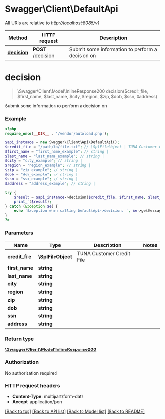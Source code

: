 # Swagger\Client\DefaultApi

All URIs are relative to *http://localhost:8085/v1*

Method | HTTP request | Description
------------- | ------------- | -------------
[**decision**](DefaultApi.md#decision) | **POST** /decision | Submit some information to perform a decision on


# **decision**
> \Swagger\Client\Model\InlineResponse200 decision($credit_file, $first_name, $last_name, $city, $region, $zip, $dob, $ssn, $address)

Submit some information to perform a decision on



### Example
```php
<?php
require_once(__DIR__ . '/vendor/autoload.php');

$api_instance = new Swagger\Client\Api\DefaultApi();
$credit_file = "/path/to/file.txt"; // \SplFileObject | TUNA Customer Credit File
$first_name = "first_name_example"; // string | 
$last_name = "last_name_example"; // string | 
$city = "city_example"; // string | 
$region = "region_example"; // string | 
$zip = "zip_example"; // string | 
$dob = "dob_example"; // string | 
$ssn = "ssn_example"; // string | 
$address = "address_example"; // string | 

try {
    $result = $api_instance->decision($credit_file, $first_name, $last_name, $city, $region, $zip, $dob, $ssn, $address);
    print_r($result);
} catch (Exception $e) {
    echo 'Exception when calling DefaultApi->decision: ', $e->getMessage(), PHP_EOL;
}
?>
```

### Parameters

Name | Type | Description  | Notes
------------- | ------------- | ------------- | -------------
 **credit_file** | **\SplFileObject**| TUNA Customer Credit File |
 **first_name** | **string**|  |
 **last_name** | **string**|  |
 **city** | **string**|  |
 **region** | **string**|  |
 **zip** | **string**|  |
 **dob** | **string**|  |
 **ssn** | **string**|  |
 **address** | **string**|  |

### Return type

[**\Swagger\Client\Model\InlineResponse200**](../Model/InlineResponse200.md)

### Authorization

No authorization required

### HTTP request headers

 - **Content-Type**: multipart/form-data
 - **Accept**: application/json

[[Back to top]](#) [[Back to API list]](../../README.md#documentation-for-api-endpoints) [[Back to Model list]](../../README.md#documentation-for-models) [[Back to README]](../../README.md)

